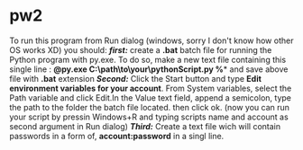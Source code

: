 # pw2
To run this program from Run dialog (windows, sorry I don't know how other OS works XD) you should:
_**first:**_ create a  **.bat** batch file for running the Python program with py.exe.
To do so, make a new text file containing this single line : **@py.exe C:\path\to\your\pythonScript.py %***
and save above file with **.bat** extension
_**Second:**_ Click the Start button and type **Edit environment variables for your account**.
From System variables,
select the Path variable and
click Edit.In the Value text
field, append a semicolon,
type the path to the folder the batch file located. then click ok. (now you can run your script by pressin Windows+R and typing scripts name and account as second argument in Run dialog)
_**Third:**_ Create a text file wich will contain passwords in a form of, **account:password** in a singl line.

